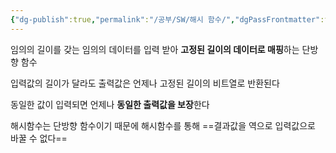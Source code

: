```yaml
---
{"dg-publish":true,"permalink":"/공부/SW/해시 함수/","dgPassFrontmatter":true}
---
```



임의의 길이를 갖는 임의의 데이터를 입력 받아 **고정된 길이의 데이터로 매핑**하는 단방향 함수

입력값의 길이가 달라도 출력값은 언제나 고정된 길이의 비트열로 반환된다

동일한 값이 입력되면 언제나 **동일한 출력값을 보장**한다

해시함수는 단방향 함수이기 때문에 해시함수를 통해 ==결과값을 역으로 입력값으로 바꿀 수 없다==
